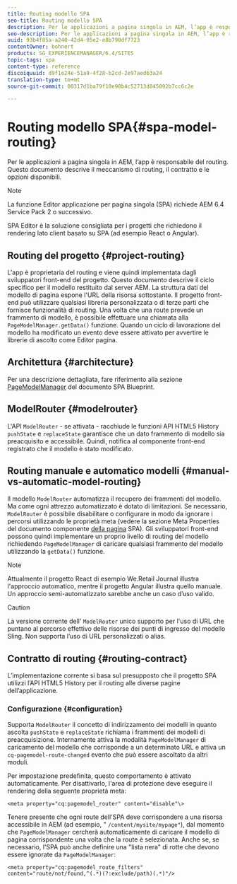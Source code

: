 ```yaml
---
title: Routing modello SPA
seo-title: Routing modello SPA
description: Per le applicazioni a pagina singola in AEM, l’app è responsabile del routing. Questo documento descrive il meccanismo di routing, il contratto e le opzioni disponibili.
seo-description: Per le applicazioni a pagina singola in AEM, l’app è responsabile del routing. Questo documento descrive il meccanismo di routing, il contratto e le opzioni disponibili.
uuid: 93b4f85a-a240-42d4-95e2-e8b790df7723
contentOwner: bohnert
products: SG_EXPERIENCEMANAGER/6.4/SITES
topic-tags: spa
content-type: reference
discoiquuid: d9f1e24e-51a9-4f28-b2cd-2e97aed63a24
translation-type: tm+mt
source-git-commit: 00317d1ba79f10e98b4c52713d845092b7cc6c2e

---
```



# Routing modello SPA{#spa-model-routing}

Per le applicazioni a pagina singola in AEM, l’app è responsabile del routing. Questo documento descrive il meccanismo di routing, il contratto e le opzioni disponibili.

>[!NOTE]
>
>La funzione Editor applicazione per pagina singola (SPA) richiede AEM 6.4 Service Pack 2 o successivo.
>
>SPA Editor è la soluzione consigliata per i progetti che richiedono il rendering lato client basato su SPA (ad esempio React o Angular).

## Routing del progetto {#project-routing}

L&#39;app è proprietaria del routing e viene quindi implementata dagli sviluppatori front-end del progetto. Questo documento descrive il ciclo specifico per il modello restituito dal server AEM. La struttura dati del modello di pagina espone l&#39;URL della risorsa sottostante. Il progetto front-end può utilizzare qualsiasi libreria personalizzata o di terze parti che fornisce funzionalità di routing. Una volta che una route prevede un frammento di modello, è possibile effettuare una chiamata alla `PageModelManager.getData()` funzione. Quando un ciclo di lavorazione del modello ha modificato un evento deve essere attivato per avvertire le librerie di ascolto come Editor pagina.

## Architettura {#architecture}

Per una descrizione dettagliata, fare riferimento alla sezione [PageModelManager](/help/sites-developing/spa-blueprint.md#pagemodelmanager) del documento SPA Blueprint.

## ModelRouter {#modelrouter}

L&#39;API `ModelRouter` - se attivata - racchiude le funzioni API HTML5 History `pushState` e `replaceState` garantisce che un dato frammento di modello sia preacquisito e accessibile. Quindi, notifica al componente front-end registrato che il modello è stato modificato.

## Routing manuale e automatico modelli {#manual-vs-automatic-model-routing}

Il modello `ModelRouter` automatizza il recupero dei frammenti del modello. Ma come ogni attrezzo automatizzato è dotato di limitazioni. Se necessario, `ModelRouter` è possibile disabilitare o configurare in modo da ignorare i percorsi utilizzando le proprietà meta (vedere la sezione Meta Properties del documento componente [della pagina](/help/sites-developing/spa-page-component.md) SPA). Gli sviluppatori front-end possono quindi implementare un proprio livello di routing del modello richiedendo `PageModelManager` di caricare qualsiasi frammento del modello utilizzando la `getData()` funzione.

>[!NOTE]
>
>Attualmente il progetto React di esempio We.Retail Journal illustra l&#39;approccio automatico, mentre il progetto Angular illustra quello manuale. Un approccio semi-automatizzato sarebbe anche un caso d’uso valido.

>[!CAUTION]
>
>La versione corrente dell&#39; `ModelRouter` unico supporto per l&#39;uso di URL che puntano al percorso effettivo delle risorse dei punti di ingresso del modello Sling. Non supporta l’uso di URL personalizzati o alias.

## Contratto di routing {#routing-contract}

L’implementazione corrente si basa sul presupposto che il progetto SPA utilizzi l’API HTML5 History per il routing alle diverse pagine dell’applicazione.

### Configurazione {#configuration}

Supporta `ModelRouter` il concetto di indirizzamento dei modelli in quanto ascolta `pushState` e `replaceState` richiama i frammenti dei modelli di preacquisizione. Internamente attiva la modalità `PageModelManager` di caricamento del modello che corrisponde a un determinato URL e attiva un `cq-pagemodel-route-changed` evento che può essere ascoltato da altri moduli.

Per impostazione predefinita, questo comportamento è attivato automaticamente. Per disattivarlo, l&#39;area di protezione deve eseguire il rendering della seguente proprietà meta:

```
<meta property="cq:pagemodel_router" content="disable"\>
```

Tenere presente che ogni route dell&#39;SPA deve corrispondere a una risorsa accessibile in AEM (ad esempio, &quot; `/content/mysite/mypage"`), dal momento che `PageModelManager` cercherà automaticamente di caricare il modello di pagina corrispondente una volta che la route è selezionata. Anche se, se necessario, l&#39;SPA può anche definire una &quot;lista nera&quot; di rotte che devono essere ignorate da `PageModelManager`:

```
<meta property="cq:pagemodel_route_filters" content="route/not/found,^(.*)(?:exclude/path)(.*)"/>
```
